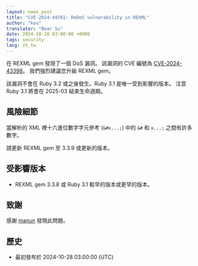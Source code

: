 ```yaml
---
layout: news_post
title: "CVE-2024-49761: ReDoS vulnerability in REXML"
author: "kou"
translator: "Bear Su"
date: 2024-10-28 03:00:00 +0000
tags: security
lang: zh_tw
---
```


在 REXML gem 發現了一個 DoS 漏洞。
該漏洞的 CVE 編號為 [CVE-2024-43398](https://www.cve.org/CVERecord?id=CVE-2024-43398)。
我們強烈建議您升級 REXML gem。

該漏洞不會在 Ruby 3.2 或之後發生。Ruby 3.1 是唯一受到影響的版本。
注意 Ruby 3.1 將會在 2025-03 結束生命週期。

## 風險細節

當解析的 XML 裡十六進位數字字元參考 (`&#x...;`) 中的 `&#` 和 `x...;` 之間有許多數字。

請更新 REXML gem 至 3.3.9 或更新的版本。

## 受影響版本

* REXML gem 3.3.8 或 Ruby 3.1 較早的版本或更早的版本。

## 致謝

感謝 [manun](https://hackerone.com/manun) 發現此問題。

## 歷史

* 最初發布於 2024-10-28 03:00:00 (UTC)
